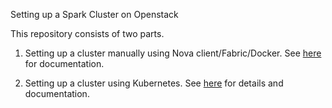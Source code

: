 Setting up a Spark Cluster on Openstack

This repository consists of two parts.

1)  Setting up a cluster manually using Nova client/Fabric/Docker. See [here](https://github.com/sahandha/SparkClusterKubernetes/tree/master/ManualClusterSetup) for documentation.  

2)  Setting up a cluster using Kubernetes. See [here](https://github.com/sahandha/SparkClusterKubernetes/tree/master/KubernetesCluster) for details and documentation.
